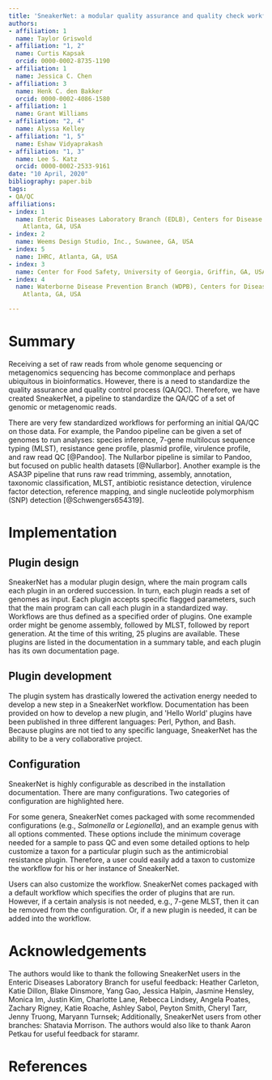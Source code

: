 ```yaml
---
title: 'SneakerNet: a modular quality assurance and quality check workflow for raw genomic and metagenomic read data'
authors:
- affiliation: 1
  name: Taylor Griswold
- affiliation: "1, 2"
  name: Curtis Kapsak
  orcid: 0000-0002-8735-1190
- affiliation: 1
  name: Jessica C. Chen
- affiliation: 3
  name: Henk C. den Bakker
  orcid: 0000-0002-4086-1580
- affiliation: 1
  name: Grant Williams
- affiliation: "2, 4"
  name: Alyssa Kelley
- affiliation: "1, 5"
  name: Eshaw Vidyaprakash
- affiliation: "1, 3"
  name: Lee S. Katz
  orcid: 0000-0002-2533-9161
date: "10 April, 2020"
bibliography: paper.bib
tags:
- QA/QC
affiliations:
- index: 1
  name: Enteric Diseases Laboratory Branch (EDLB), Centers for Disease Control and Prevention,
    Atlanta, GA, USA
- index: 2
  name: Weems Design Studio, Inc., Suwanee, GA, USA
- index: 5
  name: IHRC, Atlanta, GA, USA
- index: 3
  name: Center for Food Safety, University of Georgia, Griffin, GA, USA
- index: 4
  name: Waterborne Disease Prevention Branch (WDPB), Centers for Disease Control and Prevention,
    Atlanta, GA, USA

---
```


# Summary

Receiving a set of raw reads from whole genome sequencing or metagenomics sequencing has become commonplace and perhaps ubiquitous in bioinformatics.
However, there is a need to standardize the quality assurance and quality control process (QA/QC).
Therefore, we have created SneakerNet, a pipeline to standardize the QA/QC of a set of genomic or metagenomic reads.

There are very few standardized workflows for performing an initial QA/QC on those data.
For example, the Pandoo pipeline can be given a set of genomes to run analyses: species inference, 7-gene multilocus sequence typing (MLST), resistance gene profile, plasmid profile, virulence profile, and raw read QC [@Pandoo].
The Nullarbor pipeline is similar to Pandoo, but focused on public health datasets [@Nullarbor].
Another example is the ASA3P pipeline that runs raw read trimming, assembly, annotation, taxonomic classification, MLST, antibiotic resistance detection, virulence factor detection, reference mapping, and single nucleotide polymorphism (SNP) detection [@Schwengers654319].

# Implementation

## Plugin design

SneakerNet has a modular plugin design, where the main program calls each plugin in an ordered succession.
In turn, each plugin reads a set of genomes as input.
Each plugin accepts specific flagged parameters, such that
the main program can call each plugin in a standardized way.
Workflows are thus defined as a specified order of plugins. One example order might be genome assembly, followed by MLST, followed by report generation.
At the time of this writing, 25 plugins are available.
These plugins are listed in the documentation in a summary table,
and each plugin has its own documentation page.

## Plugin development

The plugin system has drastically lowered the activation energy needed to develop a new step in a
SneakerNet workflow. Documentation has been provided on how to develop a new plugin,
and 'Hello World' plugins have been published in three different languages: Perl, Python, and Bash.
Because plugins are not tied to any specific language, SneakerNet has the ability to be a very collaborative project.

## Configuration

SneakerNet is highly configurable as described in the installation documentation.
There are many configurations.
Two categories of configuration are highlighted here.

For some genera, SneakerNet comes packaged with some recommended configurations (e.g., _Salmonella_ or _Legionella_),
and an example genus with all options commented.
These options include the minimum coverage needed for a sample to pass QC
and even some detailed options to help customize a taxon for a particular plugin such as the antimicrobial resistance plugin.
Therefore, a user could easily add a taxon to customize the workflow for his or her instance of SneakerNet.

Users can also customize the workflow.
SneakerNet comes packaged with a default workflow which specifies the order of plugins that are run.
However, if a certain analysis is not needed, e.g., 7-gene MLST, then it can be removed from the configuration.
Or, if a new plugin is needed, it can be added into the workflow.

# Acknowledgements

The authors would like to thank the following SneakerNet users in the Enteric Diseases Laboratory Branch for useful feedback: Heather Carleton, Katie Dillon, Blake Dinsmore, Yang Gao, Jessica Halpin, Jasmine Hensley, Monica Im, Justin Kim, Charlotte Lane, Rebecca Lindsey, Angela Poates, Zachary Rigney, Katie Roache, Ashley Sabol, Peyton Smith, Cheryl Tarr, Jenny Truong, Maryann Turnsek; Additionally, SneakerNet users from other branches: Shatavia Morrison. The authors would also like to thank Aaron Petkau for useful feedback for staramr.

# References

